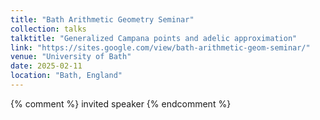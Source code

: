 ```yaml
---
title: "Bath Arithmetic Geometry Seminar"
collection: talks
talktitle: "Generalized Campana points and adelic approximation"
link: "https://sites.google.com/view/bath-arithmetic-geom-seminar/"
venue: "University of Bath"
date: 2025-02-11
location: "Bath, England"
---
```


{% comment %} 
    invited speaker
{% endcomment %}
